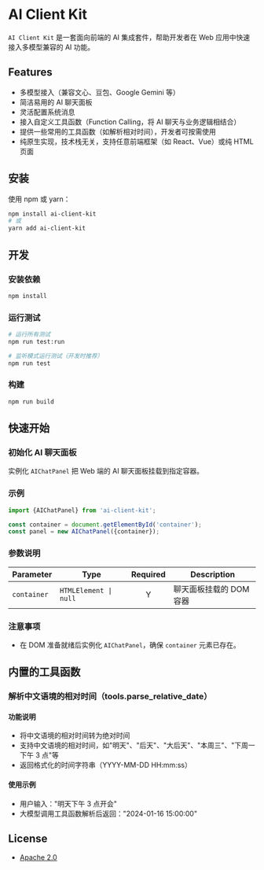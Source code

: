 # AI Client Kit

`AI Client Kit` 是一套面向前端的 AI 集成套件，帮助开发者在 Web 应用中快速接入多模型兼容的 AI 功能。

## Features

- 多模型接入（兼容文心、豆包、Google Gemini 等）
- 简洁易用的 AI 聊天面板
- 灵活配置系统消息
- 接入自定义工具函数（Function Calling，将 AI 聊天与业务逻辑相结合）
- 提供一些常用的工具函数（如解析相对时间），开发者可按需使用
- 纯原生实现，技术栈无关，支持任意前端框架（如 React、Vue）或纯 HTML 页面

## 安装

使用 npm 或 yarn：

```bash
npm install ai-client-kit
# 或
yarn add ai-client-kit
```

## 开发

### 安装依赖

```bash
npm install
```

### 运行测试

```bash
# 运行所有测试
npm run test:run

# 监听模式运行测试（开发时推荐）
npm run test
```

### 构建

```bash
npm run build
```

## 快速开始

### 初始化 AI 聊天面板

实例化 `AIChatPanel` 把 Web 端的 AI 聊天面板挂载到指定容器。

### 示例

```typescript
import {AIChatPanel} from 'ai-client-kit';

const container = document.getElementById('container');
const panel = new AIChatPanel({container});
```

### 参数说明

| Parameter   | Type                  | Required | Description             |
| ----------- | --------------------- | :------: | ----------------------- |
| `container` | `HTMLElement \| null` |    Y     | 聊天面板挂载的 DOM 容器 |

### 注意事项

- 在 DOM 准备就绪后实例化 `AIChatPanel`，确保 `container` 元素已存在。

## 内置的工具函数

### 解析中文语境的相对时间（tools.parse_relative_date）

#### 功能说明

- 将中文语境的相对时间转为绝对时间
- 支持中文语境的相对时间，如"明天"、"后天"、"大后天"、"本周三"、"下周一下午 3 点"等
- 返回格式化的时间字符串（YYYY-MM-DD HH:mm:ss）

#### 使用示例

- 用户输入："明天下午 3 点开会"
- 大模型调用工具函数解析后返回："2024-01-16 15:00:00"

## License

- [Apache 2.0](./LICENSE)
